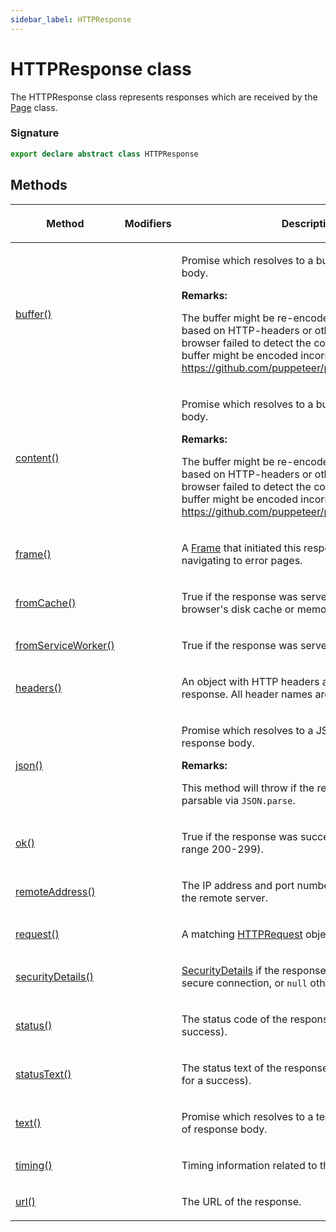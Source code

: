 ```yaml
---
sidebar_label: HTTPResponse
---
```


# HTTPResponse class

The HTTPResponse class represents responses which are received by the [Page](./puppeteer.page.md) class.

### Signature

```typescript
export declare abstract class HTTPResponse
```

## Methods

<table><thead><tr><th>

Method

</th><th>

Modifiers

</th><th>

Description

</th></tr></thead>
<tbody><tr><td>

<span id="buffer">[buffer()](./puppeteer.httpresponse.buffer.md)</span>

</td><td>

</td><td>

Promise which resolves to a buffer with response body.

**Remarks:**

The buffer might be re-encoded by the browser based on HTTP-headers or other heuristics. If the browser failed to detect the correct encoding, the buffer might be encoded incorrectly. See https://github.com/puppeteer/puppeteer/issues/6478.

</td></tr>
<tr><td>

<span id="content">[content()](./puppeteer.httpresponse.content.md)</span>

</td><td>

</td><td>

Promise which resolves to a buffer with response body.

**Remarks:**

The buffer might be re-encoded by the browser based on HTTP-headers or other heuristics. If the browser failed to detect the correct encoding, the buffer might be encoded incorrectly. See https://github.com/puppeteer/puppeteer/issues/6478.

</td></tr>
<tr><td>

<span id="frame">[frame()](./puppeteer.httpresponse.frame.md)</span>

</td><td>

</td><td>

A [Frame](./puppeteer.frame.md) that initiated this response, or `null` if navigating to error pages.

</td></tr>
<tr><td>

<span id="fromcache">[fromCache()](./puppeteer.httpresponse.fromcache.md)</span>

</td><td>

</td><td>

True if the response was served from either the browser's disk cache or memory cache.

</td></tr>
<tr><td>

<span id="fromserviceworker">[fromServiceWorker()](./puppeteer.httpresponse.fromserviceworker.md)</span>

</td><td>

</td><td>

True if the response was served by a service worker.

</td></tr>
<tr><td>

<span id="headers">[headers()](./puppeteer.httpresponse.headers.md)</span>

</td><td>

</td><td>

An object with HTTP headers associated with the response. All header names are lower-case.

</td></tr>
<tr><td>

<span id="json">[json()](./puppeteer.httpresponse.json.md)</span>

</td><td>

</td><td>

Promise which resolves to a JSON representation of response body.

**Remarks:**

This method will throw if the response body is not parsable via `JSON.parse`.

</td></tr>
<tr><td>

<span id="ok">[ok()](./puppeteer.httpresponse.ok.md)</span>

</td><td>

</td><td>

True if the response was successful (status in the range 200-299).

</td></tr>
<tr><td>

<span id="remoteaddress">[remoteAddress()](./puppeteer.httpresponse.remoteaddress.md)</span>

</td><td>

</td><td>

The IP address and port number used to connect to the remote server.

</td></tr>
<tr><td>

<span id="request">[request()](./puppeteer.httpresponse.request.md)</span>

</td><td>

</td><td>

A matching [HTTPRequest](./puppeteer.httprequest.md) object.

</td></tr>
<tr><td>

<span id="securitydetails">[securityDetails()](./puppeteer.httpresponse.securitydetails.md)</span>

</td><td>

</td><td>

[SecurityDetails](./puppeteer.securitydetails.md) if the response was received over the secure connection, or `null` otherwise.

</td></tr>
<tr><td>

<span id="status">[status()](./puppeteer.httpresponse.status.md)</span>

</td><td>

</td><td>

The status code of the response (e.g., 200 for a success).

</td></tr>
<tr><td>

<span id="statustext">[statusText()](./puppeteer.httpresponse.statustext.md)</span>

</td><td>

</td><td>

The status text of the response (e.g. usually an "OK" for a success).

</td></tr>
<tr><td>

<span id="text">[text()](./puppeteer.httpresponse.text.md)</span>

</td><td>

</td><td>

Promise which resolves to a text (utf8) representation of response body.

</td></tr>
<tr><td>

<span id="timing">[timing()](./puppeteer.httpresponse.timing.md)</span>

</td><td>

</td><td>

Timing information related to the response.

</td></tr>
<tr><td>

<span id="url">[url()](./puppeteer.httpresponse.url.md)</span>

</td><td>

</td><td>

The URL of the response.

</td></tr>
</tbody></table>

